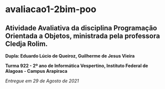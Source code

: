 # avaliacao1-2bim-poo
## **Atividade Avaliativa da disciplina Programação Orientada a Objetos, ministrada pela professora Cledja Rolim.**

**Dupla: Eduardo Lúcio de Queiroz, Guilherme de Jesus Vieira**

**Turma 922 - 2º ano de Informática Vespertino, Instituto Federal de Alagoas - Campus Arapiraca**


_Entregue em 29 de Agosto de 2021_
